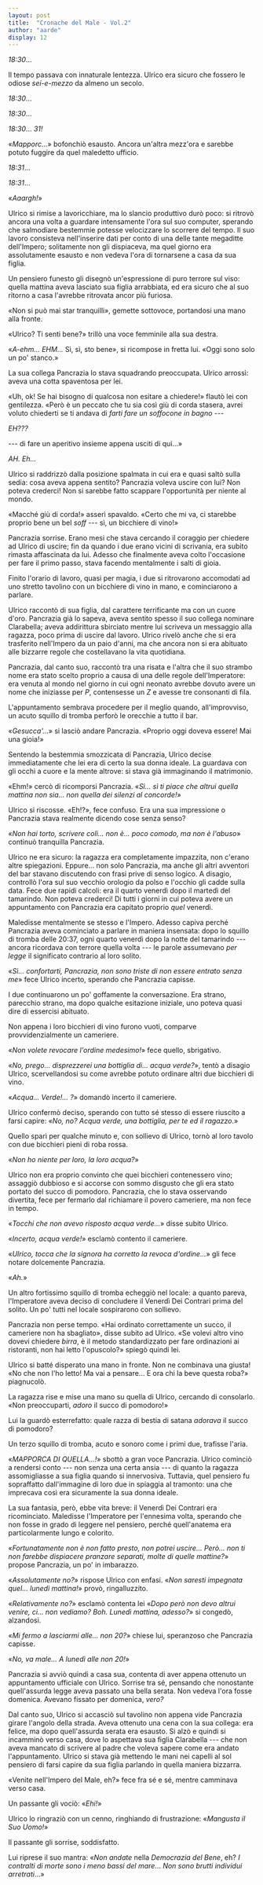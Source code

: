 ```yaml
---
layout: post
title:  "Cronache del Male - Vol.2"
author: "aarde"
display: 12
---
```


*18:30*...

Il tempo passava con innaturale lentezza. Ulrico era sicuro che fossero le
odiose *sei-e-mezzo* da almeno un secolo.

*18:30*...

*18:30*...

*18:30*...  *31!*

«*Mapporc*...» bofonchiò esausto. Ancora un'altra mezz'ora e sarebbe potuto fuggire da quel maledetto ufficio. 

*18:31*...

*18:31*...

«*Aaargh!*»

Ulrico si rimise a lavoricchiare, ma lo slancio produttivo durò poco: si ritrovò ancora una volta a guardare intensamente l'ora sul suo computer, sperando che salmodiare bestemmie potesse velocizzare lo scorrere del tempo. Il suo lavoro consisteva nell'inserire dati per conto di una delle tante megaditte dell'Impero; solitamente non gli dispiaceva, ma quel giorno era assolutamente esausto e non vedeva l'ora di tornarsene a casa da sua figlia.

Un pensiero funesto gli disegnò un'espressione di puro terrore sul viso: quella mattina aveva lasciato sua figlia arrabbiata, ed era sicuro che al suo ritorno a casa l'avrebbe ritrovata ancor più furiosa.

«Non si può mai star tranquilli», gemette sottovoce, portandosi una mano alla fronte.

«Ulrico? Ti senti bene?» trillò una voce femminile alla sua destra.

«*A-ehm... EHM...* Sì, sì, sto bene», si ricompose in fretta lui. «Oggi sono solo un po' stanco.»

La sua collega Pancrazia lo stava squadrando preoccupata. Ulrico arrossì: aveva una cotta spaventosa per lei.

«Uh, ok! Se hai bisogno di qualcosa non esitare a chiedere!» flautò lei con gentilezza. «Però è un peccato che tu sia così giù di corda stasera, avrei voluto chiederti se ti andava di *farti fare un soffocone in bagno ---*

*EH???*

--- di fare un aperitivo insieme appena usciti di qui...»

*AH. Eh...*

Ulrico si raddrizzò dalla posizione spalmata in cui era e quasi saltò sulla sedia: cosa aveva appena sentito? Pancrazia voleva uscire con lui? Non poteva crederci! Non si sarebbe fatto scappare l'opportunità per niente al mondo.

«Macché giù di corda!» asserì spavaldo. «Certo che mi va, ci starebbe proprio bene un bel *soff* --- sì, un bicchiere di vino!»

Pancrazia sorrise. Erano mesi che stava cercando il coraggio per chiedere ad Ulrico di uscire; fin da quando i due erano vicini di scrivania, era subito rimasta affascinata da lui. Adesso che finalmente aveva colto l'occasione per fare il primo passo, stava facendo mentalmente i salti di gioia.

Finito l'orario di lavoro, quasi per magia, i due si ritrovarono accomodati ad uno stretto tavolino con un bicchiere di vino in mano, e cominciarono a parlare. 

Ulrico raccontò di sua figlia, dal carattere terrificante ma con un cuore d'oro. Pancrazia già lo sapeva, aveva sentito spesso il suo collega nominare Clarabella; aveva addirittura sbirciato mentre lui scriveva un messaggio alla ragazza, poco prima di uscire dal lavoro. Ulrico rivelò anche che si era trasferito nell'Impero da un paio d'anni, ma che ancora non si era abituato alle bizzarre regole che costellavano la vita quotidiana.

Pancrazia, dal canto suo, raccontò tra una risata e l'altra che il suo strambo nome era stato scelto proprio a causa di una delle regole dell'Imperatore: era venuta al mondo nel giorno in cui ogni neonato avrebbe dovuto avere un nome che iniziasse per *P*, contensesse un *Z* e avesse tre consonanti di fila.

L'appuntamento sembrava procedere per il meglio quando, all'improvviso, un acuto squillo di tromba perforò le orecchie a tutto il bar.

«*Gesucca'...*» si lasciò andare Pancrazia. «Proprio oggi doveva essere! Mai una gioia!»

Sentendo la bestemmia smozzicata di Pancrazia, Ulrico decise immediatamente che lei era di certo la sua donna ideale. La guardava con gli occhi a cuore e la mente altrove: si stava già immaginando il matrimonio.

«Ehm!» cercò di ricomporsi Pancrazia. «*Sì... sì ti piace che altrui quella mattina non sia... non quella dei silenzi al concorde!*»  

Ulrico si riscosse. «Eh!?», fece confuso. Era una sua impressione o Pancrazia stava realmente dicendo cose senza senso? 

«*Non hai torto, scrivere colì... non è... poco comodo, ma non è l'abuso*» continuò tranquilla Pancrazia. 

Ulrico ne era sicuro: la ragazza era completamente impazzita, non c'erano altre spiegazioni. Eppure... non solo Pancrazia, ma anche gli altri avventori del bar stavano discutendo con frasi prive di senso logico. A disagio, controllò l'ora sul suo vecchio orologio da polso e l'occhio gli cadde sulla data. Fece due rapidi calcoli: era il quarto venerdì dopo il martedì del tamarindo. Non poteva crederci! Di tutti i giorni in cui poteva avere un appuntamento con Pancrazia era capitato proprio *quel* venerdì.

Maledisse mentalmente se stesso e l'Impero. Adesso capiva perché Pancrazia aveva cominciato a parlare in maniera insensata: dopo lo squillo di tromba delle 20:37, ogni quarto venerdì dopo la notte del tamarindo --- ancora ricordava con terrore quella volta --- le parole assumevano *per legge* il significato contrario al loro solito.

«*Sì... confortarti, Pancrazia, non sono triste di non essere entrato senza me*» fece Ulrico incerto, sperando che Pancrazia capisse. 

I due continuarono un po' goffamente la conversazione. Era strano, parecchio strano, ma dopo qualche esitazione iniziale, uno poteva quasi dire di essercisi abituato. 

Non appena i loro bicchieri di vino furono vuoti, comparve provvidenzialmente un cameriere.

«*Non volete revocare l'ordine medesimo!*» fece quello, sbrigativo.

«*No, prego... disprezzerei una bottiglia di... acqua verde?*», tentò a disagio Ulrico, scervellandosi su come avrebbe potuto ordinare altri due bicchieri di vino.

«*Acqua... Verde!... ?*» domandò incerto il cameriere.

Ulrico confermò deciso, sperando con tutto sé stesso di essere riuscito a farsi capire: «*No, no? Acqua verde, una bottiglia, per te ed il ragazzo*.»

Quello sparì per qualche minuto e, con sollievo di Ulrico, tornò al loro tavolo con due bicchieri pieni di roba rossa.

«*Non ho niente per loro, la loro acqua?*»

Ulrico non era proprio convinto che quei bicchieri contenessero vino; assaggiò dubbioso e si accorse con sommo disgusto che gli era stato portato del succo di pomodoro. Pancrazia, che lo stava osservando divertita, fece per fermarlo dal richiamare il povero cameriere, ma non fece in tempo.

«*Tocchi che non avevo risposto acqua verde...*» disse subito Ulrico.

«*Incerto, acqua verde!*» esclamò contento il cameriere.

«*Ulrico, tocca che la signora ha corretto la revoca d'ordine...*» gli fece notare dolcemente Pancrazia. 

«*Ah.*»

Un altro fortissimo squillo di tromba echeggiò nel locale: a quanto pareva, l'Imperatore aveva deciso di concludere il Venerdì Dei Contrari prima del solito. Un po' tutti nel locale sospirarono con sollievo. 

Pancrazia non perse tempo. «Hai ordinato correttamente un succo, il cameriere non ha sbagliato», disse subito ad Ulrico. «Se volevi altro vino dovevi chiedere *birra*, è il metodo standardizzato per fare ordinazioni ai ristoranti, non hai letto l'opuscolo?» spiegò quindi lei.
 
Ulrico si batté disperato una mano in fronte. Non ne combinava una giusta! «No che non l'ho letto! Ma vai a pensare... E ora chi la beve questa roba?» piagnucolò.

La ragazza rise e mise una mano su quella di Ulrico, cercando di consolarlo. «Non preoccuparti, *adoro* il succo di pomodoro!»

Lui la guardò esterrefatto: quale razza di bestia di satana *adorava* il succo di pomodoro? 

Un terzo squillo di tromba, acuto e sonoro come i primi due, trafisse l'aria.

«*MAPPORCA DI QUELLA...!*» sbottò a gran voce Pancrazia. Ulrico cominciò a rendersi conto --- non senza una certa ansia --- di quanto la ragazza assomigliasse a sua figlia quando si innervosiva. Tuttavia, quel pensiero fu sopraffatto dall'immagine di loro due in spiaggia al tramonto: una che imprecava così era sicuramente la sua donna ideale.

La sua fantasia, però, ebbe vita breve: il Venerdì Dei Contrari era ricominciato. Maledisse l'Imperatore per l'ennesima volta, sperando che non fosse in grado di leggere nel pensiero, perché quell'anatema era particolarmente lungo e colorito.

«*Fortunatamente non è non fatto presto, non potrei uscire... Però... non ti non farebbe dispiacere pranzare separati, molte di quelle mattine?*» propose Pancrazia, un po' in imbarazzo. 

«*Assolutamente no?*» rispose Ulrico con enfasi. «*Non saresti impegnata quel... lunedì mattina!*» provò, ringalluzzito.

«*Relativamente no?*» esclamò contenta lei «*Dopo però non devo altrui venire, ci... non vediamo? Boh. Lunedì mattina, adesso?*» si congedò, alzandosi.

«*Mi fermo a lasciarmi alle... non 20?*» chiese lui, speranzoso che Pancrazia capisse.

«*No, va male... A lunedì alle non 20!*»

Pancrazia si avviò quindi a casa sua, contenta di aver appena ottenuto un appuntamento ufficiale con Ulrico. Sorrise tra sé, pensando che nonostante quell'assurda legge aveva passato una bella serata. Non vedeva l'ora fosse domenica. Avevano fissato per domenica, *vero?*

Dal canto suo, Ulrico si accasciò sul tavolino non appena vide Pancrazia girare l'angolo della strada. Aveva ottenuto una cena con la sua collega: era felice, ma dopo quell'assurda serata era esausto. Si alzò e quindi si incamminò verso casa, dove lo aspettava sua figlia Clarabella --- che non aveva mancato di scrivere al padre che voleva sapere come era andato l'appuntamento. Ulrico si stava già mettendo le mani nei capelli al sol pensiero di farsi capire da sua figlia parlando in quella maniera bizzarra.

«Venite nell'Impero del Male, eh?» fece fra sé e sé, mentre camminava verso casa.

Un passante gli vociò: «*Ehi!*»

Ulrico lo ringraziò con un cenno, ringhiando di frustrazione: «*Mangusta il Suo Uomo!*»

Il passante gli sorrise, soddisfatto.

Lui riprese il suo mantra: «*Non andate* nella *Democrazia del Bene*, eh? *I contralti di morte sono i meno bassi del mare*... *Non sono brutti individui arretrati*...»
